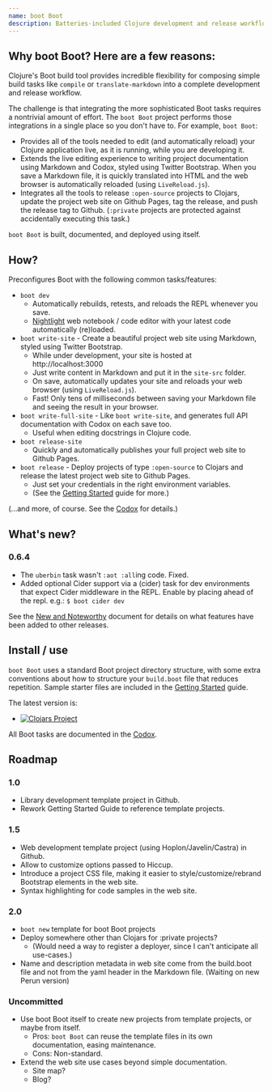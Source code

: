 ```yaml
---
name: boot Boot
description: Batteries-included Clojure development and release workflows using Boot.
---
```

## Why boot Boot?  Here are a few reasons:

Clojure's Boot build tool provides incredible flexibility for composing simple build tasks like ```compile``` or ```translate-markdown``` into a complete development and release workflow.

The challenge is that integrating the more sophisticated Boot tasks requires a nontrivial amount of effort.  The ```boot Boot``` project performs those integrations in a single place so you don't have to.  For example, ```boot Boot```:

* Provides all of the tools needed to edit (and automatically reload) your Clojure application live, as it is running, while you are developing it.
* Extends the live editing experience to writing project documentation using Markdown and Codox, styled using Twitter Bootstrap.  When you save a Markdown file, it is quickly translated into HTML and the web browser is automatically reloaded (using ```LiveReload.js```).
* Integrates all the tools to release ```:open-source``` projects to Clojars, update the project web site on Github Pages, tag the release, and push the release tag to Github.  (```:private``` projects are protected against accidentally executing this task.)

 ```boot Boot``` is built, documented, and deployed using itself.


## How?

Preconfigures Boot with the following common tasks/features:

* ```boot dev```
    * Automatically rebuilds, retests, and reloads the REPL whenever you save.
    * [Nightlight](https://sekao.net/nightlight/) web notebook / code editor with your latest code automatically (re)loaded.
* ```boot write-site``` - Create a beautiful project web site using Markdown, styled using Twitter Bootstrap.
    * While under development, your site is hosted at http://localhost:3000
    * Just write content in Markdown and put it in the ```site-src``` folder.
    * On save, automatically updates your site and reloads your web browser (using ```LiveReload.js```).
    * Fast!  Only tens of milliseconds between saving your Markdown file and seeing the result in your browser.
* ```boot write-full-site``` - Like ```boot write-site```, and generates full API documentation with Codox on each save too.
    * Useful when editing docstrings in Clojure code.
* ```boot release-site```
    * Quickly and automatically publishes your full project web site to Github Pages.
* ```boot release``` - Deploy projects of type ```:open-source``` to Clojars and release the latest project web site to Github Pages.
    * Just set your credentials in the right environment variables.
    * (See the [Getting Started](getting-started.html) guide for more.)

(...and more, of course.  See the [Codox](codox/index.html) for details.)

## What's new?

### 0.6.4

* The `uberbin` task wasn't `:aot :all`ing code.  Fixed.
* Added optional Cider support via a (cider) task for dev environments that expect Cider middleware in the REPL. Enable by placing ahead of the repl. e.g.: `$ boot cider dev`

See the [New and Noteworthy](new-and-noteworthy.html) document for details on what features have been added to other releases.

## Install / use

```boot Boot``` uses a standard Boot project directory structure, with some extra conventions about how to structure your ```build.boot``` file that reduces repetition.  Sample starter files are included in the [Getting Started](getting-started.html) guide.

The latest version is:

* [![Clojars Project](https://img.shields.io/clojars/v/coconutpalm/boot-boot.svg)](https://clojars.org/coconutpalm/boot-boot)

All Boot tasks are documented in the [Codox](codox/index.html).


## Roadmap

### 1.0

* Library development template project in Github.
* Rework Getting Started Guide to reference template projects.

### 1.5

* Web development template project (using Hoplon/Javelin/Castra) in Github.
* Allow to customize options passed to Hiccup.
* Introduce a project CSS file, making it easier to style/customize/rebrand Bootstrap elements in the web site.
* Syntax highlighting for code samples in the web site.

### 2.0

* ```boot new``` template for boot Boot projects
* Deploy somewhere other than Clojars for :private projects?
    * (Would need a way to register a deployer, since I can't anticipate all use-cases.)
* Name and description metadata in web site come from the build.boot file and not from the yaml header in the Markdown file. (Waiting on new Perun version)

### Uncommitted

* Use boot Boot itself to create new projects from template projects, or maybe from itself.
    * Pros: ```boot Boot``` can reuse the template files in its own documentation, easing maintenance.
    * Cons: Non-standard.
* Extend the web site use cases beyond simple documentation.
    * Site map?
    * Blog?
